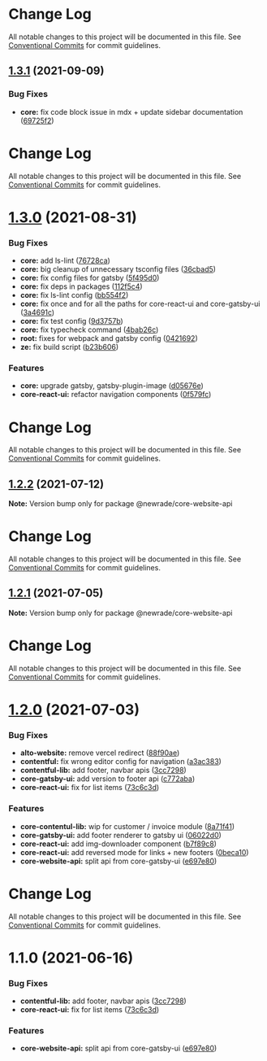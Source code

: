 # Change Log

All notable changes to this project will be documented in this file. See
[Conventional Commits](https://conventionalcommits.org) for commit guidelines.

## [1.3.1](https://github.com/newrade/newrade-core/compare/@newrade/core-website-api@1.3.0...@newrade/core-website-api@1.3.1) (2021-09-09)

### Bug Fixes

- **core:** fix code block issue in mdx + update sidebar documentation
  ([69725f2](https://github.com/newrade/newrade-core/commit/69725f29148494a574061b808c374359de308a53))

# Change Log

All notable changes to this project will be documented in this file. See
[Conventional Commits](https://conventionalcommits.org) for commit guidelines.

# [1.3.0](https://github.com/newrade/newrade-core/compare/@newrade/core-website-api@1.2.2...@newrade/core-website-api@1.3.0) (2021-08-31)

### Bug Fixes

- **core:** add ls-lint
  ([76728ca](https://github.com/newrade/newrade-core/commit/76728ca9b5e340d7587f596e3e4ca373e788ca91))
- **core:** big cleanup of unnecessary tsconfig files
  ([36cbad5](https://github.com/newrade/newrade-core/commit/36cbad539a31dc00c8ab7cf12e6a1916692917a7))
- **core:** fix config files for gatsby
  ([5f495d0](https://github.com/newrade/newrade-core/commit/5f495d071b5e8f078d7be39f2618ecc57905273b))
- **core:** fix deps in packages
  ([112f5c4](https://github.com/newrade/newrade-core/commit/112f5c421e3e5aef5ffb510cc6cf3d615ef7aba1))
- **core:** fix ls-lint config
  ([bb554f2](https://github.com/newrade/newrade-core/commit/bb554f2427845dc80b0cc0d4493874fac539cb5e))
- **core:** fix once and for all the paths for core-react-ui and core-gatsby-ui
  ([3a4691c](https://github.com/newrade/newrade-core/commit/3a4691cf9642377b65960f1ad8c7f6264e318c64))
- **core:** fix test config
  ([9d3757b](https://github.com/newrade/newrade-core/commit/9d3757be70590a7b59f536258c8c6bb9215e1076))
- **core:** fix typecheck command
  ([4bab26c](https://github.com/newrade/newrade-core/commit/4bab26c27b1f679dc8376b84347aa94d2d235eea))
- **root:** fixes for webpack and gatsby config
  ([0421692](https://github.com/newrade/newrade-core/commit/04216928e08cfdf9be562e8b0ac4263db22943ec))
- **ze:** fix build script
  ([b23b606](https://github.com/newrade/newrade-core/commit/b23b6064c400d4e124d101d436e828fcde9082ed))

### Features

- **core:** upgrade gatsby, gatsby-plugin-image
  ([d05676e](https://github.com/newrade/newrade-core/commit/d05676e05fc6b37d9ce82a56109c8e94398f18fd))
- **core-react-ui:** refactor navigation components
  ([0f579fc](https://github.com/newrade/newrade-core/commit/0f579fc0c8bd6ade42237230c5ab0c8e608255db))

# Change Log

All notable changes to this project will be documented in this file. See
[Conventional Commits](https://conventionalcommits.org) for commit guidelines.

## [1.2.2](https://github.com/newrade/newrade-core/compare/@newrade/core-website-api@1.2.1...@newrade/core-website-api@1.2.2) (2021-07-12)

**Note:** Version bump only for package @newrade/core-website-api

# Change Log

All notable changes to this project will be documented in this file. See
[Conventional Commits](https://conventionalcommits.org) for commit guidelines.

## [1.2.1](https://github.com/newrade/newrade-core/compare/@newrade/core-website-api@1.2.0...@newrade/core-website-api@1.2.1) (2021-07-05)

**Note:** Version bump only for package @newrade/core-website-api

# Change Log

All notable changes to this project will be documented in this file. See
[Conventional Commits](https://conventionalcommits.org) for commit guidelines.

# [1.2.0](https://github.com/newrade/newrade-core/compare/@newrade/core-website-api@1.1.1...@newrade/core-website-api@1.2.0) (2021-07-03)

### Bug Fixes

- **alto-website:** remove vercel redirect
  ([88f90ae](https://github.com/newrade/newrade-core/commit/88f90ae61833a4405a9b8989a90801e751aaadf6))
- **contentful:** fix wrong editor config for navigation
  ([a3ac383](https://github.com/newrade/newrade-core/commit/a3ac38378db0b12ab7156b8e000936c46ec7b75b))
- **contentful-lib:** add footer, navbar apis
  ([3cc7298](https://github.com/newrade/newrade-core/commit/3cc7298496da695a09048607d821b71a20b9648e))
- **core-gatsby-ui:** add version to footer api
  ([c772aba](https://github.com/newrade/newrade-core/commit/c772abaa80813e06dd78ad3444e3d87f7521c1af))
- **core-react-ui:** fix for list items
  ([73c6c3d](https://github.com/newrade/newrade-core/commit/73c6c3d8f9ee90d69686b7d9603588557f4cdf93))

### Features

- **core-contentul-lib:** wip for customer / invoice module
  ([8a71f41](https://github.com/newrade/newrade-core/commit/8a71f415a2881b40e9ecfd9cfbabe1a69806fbeb))
- **core-gatsby-ui:** add footer renderer to gatsby ui
  ([06022d0](https://github.com/newrade/newrade-core/commit/06022d0faab68c2c2172298371c878686a76aff8))
- **core-react-ui:** add img-downloader component
  ([b7f89c8](https://github.com/newrade/newrade-core/commit/b7f89c812ccecb97dab7e99cb31169fe8118bdfd))
- **core-react-ui:** add reversed mode for links + new footers
  ([0beca10](https://github.com/newrade/newrade-core/commit/0beca10a3ea3c705765c43bca6920a6f1cea622b))
- **core-website-api:** split api from core-gatsby-ui
  ([e697e80](https://github.com/newrade/newrade-core/commit/e697e8088b0a11fb0bd7a6efbb6c0bfea7871191))

# Change Log

All notable changes to this project will be documented in this file. See
[Conventional Commits](https://conventionalcommits.org) for commit guidelines.

# 1.1.0 (2021-06-16)

### Bug Fixes

- **contentful-lib:** add footer, navbar apis
  ([3cc7298](https://github.com/newrade/newrade/commit/3cc7298496da695a09048607d821b71a20b9648e))
- **core-react-ui:** fix for list items
  ([73c6c3d](https://github.com/newrade/newrade/commit/73c6c3d8f9ee90d69686b7d9603588557f4cdf93))

### Features

- **core-website-api:** split api from core-gatsby-ui
  ([e697e80](https://github.com/newrade/newrade/commit/e697e8088b0a11fb0bd7a6efbb6c0bfea7871191))
